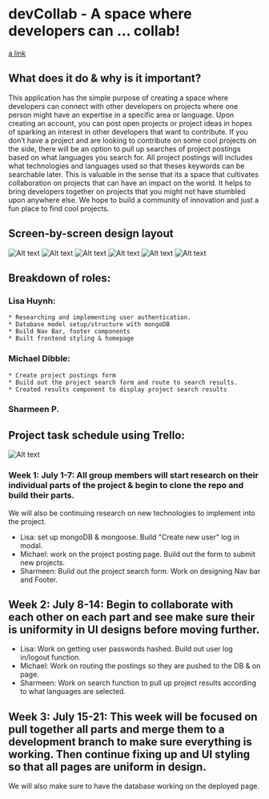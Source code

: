 # devCollab - A space where developers can … collab! 

[a link](https://secure-ocean-88631.herokuapp.com/)

## What does it do & why is it important? 
This application has the simple purpose of creating a space where developers can connect with other developers on projects where one person might have an expertise in a specific area or language. Upon creating an account, you can post open projects or project ideas in hopes of sparking an interest in other developers that want to contribute. If you don’t have a project and are looking to contribute on some cool projects on the side, there will be an option to pull up searches of project postings based on what languages you search for. All project postings will includes what technologies and languages used so that theses keywords can be searchable later. This is valuable in the sense that its a space that cultivates collaboration on projects that can have an impact on the world. It helps to bring developers together on projects that you might not have stumbled upon anywhere else. We hope to build a community of innovation and just a fun place to find cool projects. 


## Screen-by-screen design layout 
![Alt text](./proj-imgs/start.PNG?raw=true)
![Alt text](./proj-imgs/login.PNG?raw=true)
![Alt text](./proj-imgs/findproj.PNG?raw=true)
![Alt text](./proj-imgs/projsearch.PNG?raw=true)
![Alt text](./proj-imgs/submit.PNG?raw=true)
![Alt text](./proj-imgs/submitproj.PNG?raw=true)


## Breakdown of roles: 
### Lisa Huynh: 
    * Researching and implementing user authentication. 
    * Database model setup/structure with mongoDB
    * Build Nav Bar, footer components
    * Built frontend styling & homepage
### Michael Dibble:
	* Create project postings form 
    * Build out the project search form and route to search results.
    * Created results component to display project search results 
		       
### Sharmeen P. 
	


## Project task schedule using Trello:  
![Alt text](/proj-imgs/trello.PNG?raw=true)

### Week 1: July 1-7: All group members will start research on their individual parts of the project & begin to clone the repo and build their parts.
We will also be continuing research on new technologies to implement into the project. 
* Lisa: set up mongoDB & mongoose. Build "Create new user" log in modal. 
* Michael: work on the project posting page. Build out the form to submit new projects. 
* Sharmeen: Build out the project search form. Work on designing Nav bar and Footer.

## Week 2: July 8-14: Begin to collaborate with each other on each part and see make sure their is uniformity in UI designs before moving further. 
* Lisa: Work on getting user passwords hashed. Build out user log in/logout function.
* Michael: Work on routing the postings so they are pushed to the DB & on page. 
* Sharmeen: Work on search function to pull up project results according to what languages are selected. 

## Week 3: July 15-21: This week will be focused on pull together all parts and merge them to a development branch to make sure everything is working. Then continue fixing up and UI styling so that all pages are uniform in design. 
We will also make sure to have the database working on the deployed page. 

